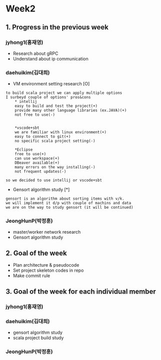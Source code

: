 # Week2
## 1. Progress in the previous week

### jyhong1(홍재영)
* Research about gRPC
* Understand about ip communication

### daehuikim(김대희)
* VM environment setting research [O]
```
to build scala project we can apply multiple options
I surbeyd couple of options' pros&cons
    * intellij
    easy to build and test the project(+)
    provide many other language libraries (ex.JAVA)(+)
    not free to use(-)


    *vscode+sbt
    we are familiar with linux environment(+)
    easy to connect to git(+)
    no specific scala project setting(-)

    *Eclipse
    free to use(+)
    can use workspace(+)
    DBeaver available(+)
    many errors on the way installing(-)
    not frequent updates(-)

so we decided to use intellij or vscode+sbt
```
* Gensort algorithm study [*]
```
gensort is an algorithm about sorting items with v/k.
we will implement it d/p with couple of machins and data
we are on the way to study gensort (it will be continued)
```

### JeongHunP(박정훈)
* master/worker network research
* Gensort algorithm study


## 2. Goal of the week
* Plan architecture & pseudocode 
* Set project skeleton codes in repo
* Make commit rule



## 3. Goal of the week for each individual member

### jyhong1(홍재영)

### daehuikim(김대희)
* gensort algorithm study
* scala project build study

### JeongHunP(박정훈)

